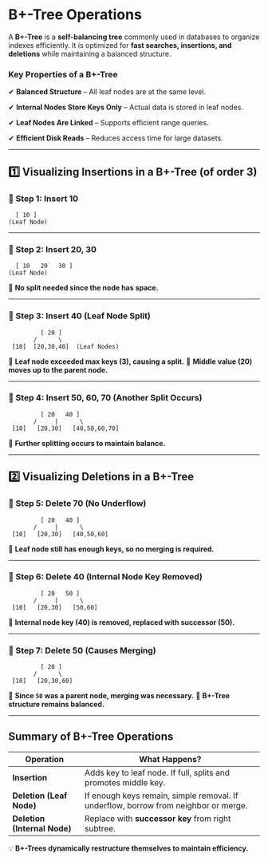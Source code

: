 # **B+-Tree Operations**

A **B+-Tree** is a **self-balancing tree** commonly used in databases to organize indexes efficiently. It is optimized for **fast searches, insertions, and deletions** while maintaining a balanced structure. 

### **Key Properties of a B+-Tree**
✔ **Balanced Structure** – All leaf nodes are at the same level.

✔ **Internal Nodes Store Keys Only** – Actual data is stored in leaf nodes.

✔ **Leaf Nodes Are Linked** – Supports efficient range queries.

✔ **Efficient Disk Reads** – Reduces access time for large datasets.

---

## **1️⃣ Visualizing Insertions in a B+-Tree (of order 3)**

### **📌 Step 1: Insert 10**
```
  [ 10 ]
(Leaf Node)
```


---
### **📌 Step 2: Insert 20, 30**
```
  [ 10   20   30 ]
(Leaf Node)
```



📌 **No split needed since the node has space.**

---
### **📌 Step 3: Insert 40 (Leaf Node Split)**
```
         [ 20 ]
       /      \
 [10]  [20,30,40]  (Leaf Nodes)
```


📌 **Leaf node exceeded max keys (3), causing a split.**
📌 **Middle value (20) moves up to the parent node.**

---
### **📌 Step 4: Insert 50, 60, 70 (Another Split Occurs)**
```
         [ 20   40 ]
       /     |      \
 [10]   [20,30]   [40,50,60,70]
```


📌 **Further splitting occurs to maintain balance.**

---

## **2️⃣ Visualizing Deletions in a B+-Tree**

### **📌 Step 5: Delete 70 (No Underflow)**
```
         [ 20   40 ]
       /     |      \
 [10]   [20,30]   [40,50,60]
```


📌 **Leaf node still has enough keys, so no merging is required.**

---
### **📌 Step 6: Delete 40 (Internal Node Key Removed)**
```
         [ 20   50 ]
       /     |      \
 [10]   [20,30]   [50,60]
```


📌 **Internal node key (40) is removed, replaced with successor (50).**

---
### **📌 Step 7: Delete 50 (Causes Merging)**
```
         [ 20 ]
       /      \
 [10]   [20,30,60]
```


📌 **Since `50` was a parent node, merging was necessary.**
📌 **B+-Tree structure remains balanced.**

---

## **Summary of B+-Tree Operations**
| **Operation** | **What Happens?** |
|--------------|------------------|
| **Insertion** | Adds key to leaf node. If full, splits and promotes middle key. |
| **Deletion (Leaf Node)** | If enough keys remain, simple removal. If underflow, borrow from neighbor or merge. |
| **Deletion (Internal Node)** | Replace with **successor key** from right subtree. |

💡 **B+-Trees dynamically restructure themselves to maintain efficiency.**

